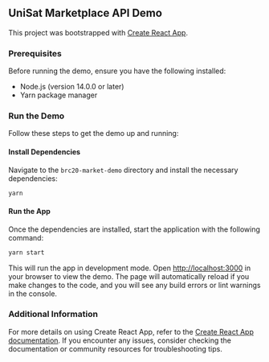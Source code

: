 ## UniSat Marketplace API Demo

This project was bootstrapped with [Create React App](https://github.com/facebook/create-react-app).

### Prerequisites

Before running the demo, ensure you have the following installed:
- Node.js (version 14.0.0 or later)
- Yarn package manager

### Run the Demo

Follow these steps to get the demo up and running:

#### Install Dependencies

Navigate to the `brc20-market-demo` directory and install the necessary dependencies:

```bash
yarn
```

#### Run the App

Once the dependencies are installed, start the application with the following command:

```bash
yarn start
```

This will run the app in development mode. Open [http://localhost:3000](http://localhost:3000) in your browser to
view the demo. The page will automatically reload if you make changes to the code, and you will see any build errors
or lint warnings in the console.

### Additional Information

For more details on using Create React App, refer to the [Create React App documentation](https://create-react-app.dev/docs/getting-started/).
If you encounter any issues, consider checking the documentation or community resources for troubleshooting tips.